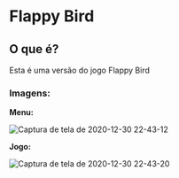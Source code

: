 # Flappy Bird
## O que é?
Esta é uma versão do jogo Flappy Bird

### Imagens:
**Menu:**

![Captura de tela de 2020-12-30 22-43-12](https://user-images.githubusercontent.com/65574850/103390008-e46eb880-4af0-11eb-868d-af71fcd8aeec.png)

**Jogo:**

![Captura de tela de 2020-12-30 22-43-20](https://user-images.githubusercontent.com/65574850/103390011-e9cc0300-4af0-11eb-8c56-d34e495a35a8.png)
